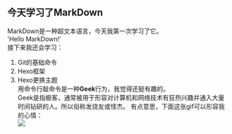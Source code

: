 ## 今天学习了MarkDown
MarkDown是一种超文本语言，今天我第一次学习了它。  
'Hello MarkDown!'  
接下来我还会学习：  
1. Git的基础命令
1. Hexo框架
1. Hexo更换主题  
用命令行敲命令是一种**Geek**行为，我觉得还挺有趣的。  
Geek是指极客，通常被用于形容对计算机和网络技术有狂热兴趣并通入大量时间钻研的人。所以俗称发烧友或怪杰。
有点意思，下面这张gif可以形容我的心情：  
![](https://qgt-style.oss-cn-hangzhou.aliyuncs.com/newcoursep4/g1/g1-2-2/tenor.gif)
